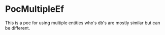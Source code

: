 # PocMultipleEf
This is a poc for using multiple entities who's db's are mostly similar but can be different.
